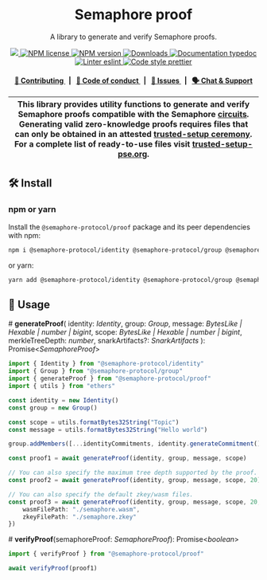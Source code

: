 <p align="center">
    <h1 align="center">
        Semaphore proof
    </h1>
    <p align="center">A library to generate and verify Semaphore proofs.</p>
</p>

<p align="center">
    <a href="https://github.com/semaphore-protocol">
        <img src="https://img.shields.io/badge/project-Semaphore-blue.svg?style=flat-square">
    </a>
    <a href="https://github.com/semaphore-protocol/semaphore/blob/main/LICENSE">
        <img alt="NPM license" src="https://img.shields.io/npm/l/%40semaphore-protocol%2Fproof?style=flat-square">
    </a>
    <a href="https://www.npmjs.com/package/@semaphore-protocol/proof">
        <img alt="NPM version" src="https://img.shields.io/npm/v/@semaphore-protocol/proof?style=flat-square" />
    </a>
    <a href="https://npmjs.org/package/@semaphore-protocol/proof">
        <img alt="Downloads" src="https://img.shields.io/npm/dm/@semaphore-protocol/proof.svg?style=flat-square" />
    </a>
    <a href="https://js.semaphore.pse.dev/proof">
        <img alt="Documentation typedoc" src="https://img.shields.io/badge/docs-typedoc-744C7C?style=flat-square">
    </a>
    <a href="https://eslint.org/">
        <img alt="Linter eslint" src="https://img.shields.io/badge/linter-eslint-8080f2?style=flat-square&logo=eslint" />
    </a>
    <a href="https://prettier.io/">
        <img alt="Code style prettier" src="https://img.shields.io/badge/code%20style-prettier-f8bc45?style=flat-square&logo=prettier" />
    </a>
</p>

<div align="center">
    <h4>
        <a href="https://github.com/semaphore-protocol/semaphore/blob/main/CONTRIBUTING.md">
            👥 Contributing
        </a>
        <span>&nbsp;&nbsp;|&nbsp;&nbsp;</span>
        <a href="https://github.com/semaphore-protocol/semaphore/blob/main/CODE_OF_CONDUCT.md">
            🤝 Code of conduct
        </a>
        <span>&nbsp;&nbsp;|&nbsp;&nbsp;</span>
        <a href="https://github.com/semaphore-protocol/semaphore/contribute">
            🔎 Issues
        </a>
        <span>&nbsp;&nbsp;|&nbsp;&nbsp;</span>
        <a href="https://semaphore.pse.dev/discord">
            🗣️ Chat &amp; Support
        </a>
    </h4>
</div>

| This library provides utility functions to generate and verify Semaphore proofs compatible with the Semaphore [circuits](https://github.com/semaphore-protocol/semaphore/tree/main/circuits). Generating valid zero-knowledge proofs requires files that can only be obtained in an attested [trusted-setup ceremony](https://storage.googleapis.com/trustedsetup-a86f4.appspot.com/semaphore/semaphore_top_index.html). For a complete list of ready-to-use files visit [trusted-setup-pse.org](http://www.trusted-setup-pse.org/). |
| ------------------------------------------------------------------------------------------------------------------------------------------------------------------------------------------------------------------------------------------------------------------------------------------------------------------------------------------------------------------------------------------------------------------------------------------------------------------------------------------------------------------------------------ |

## 🛠 Install

### npm or yarn

Install the `@semaphore-protocol/proof` package and its peer dependencies with npm:

```bash
npm i @semaphore-protocol/identity @semaphore-protocol/group @semaphore-protocol/proof
```

or yarn:

```bash
yarn add @semaphore-protocol/identity @semaphore-protocol/group @semaphore-protocol/proof
```

## 📜 Usage

\# **generateProof**(
identity: _Identity_,
group: _Group_,
message: _BytesLike | Hexable | number | bigint_,
scope: _BytesLike | Hexable | number | bigint_,
merkleTreeDepth: _number_,
snarkArtifacts?: _SnarkArtifacts_
): Promise\<_SemaphoreProof_>

```typescript
import { Identity } from "@semaphore-protocol/identity"
import { Group } from "@semaphore-protocol/group"
import { generateProof } from "@semaphore-protocol/proof"
import { utils } from "ethers"

const identity = new Identity()
const group = new Group()

const scope = utils.formatBytes32String("Topic")
const message = utils.formatBytes32String("Hello world")

group.addMembers([...identityCommitments, identity.generateCommitment()])

const proof1 = await generateProof(identity, group, message, scope)

// You can also specify the maximum tree depth supported by the proof.
const proof2 = await generateProof(identity, group, message, scope, 20)

// You can also specify the default zkey/wasm files.
const proof3 = await generateProof(identity, group, message, scope, 20, {
    wasmFilePath: "./semaphore.wasm",
    zkeyFilePath: "./semaphore.zkey"
})
```

\# **verifyProof**(semaphoreProof: _SemaphoreProof_): Promise\<_boolean_>

```typescript
import { verifyProof } from "@semaphore-protocol/proof"

await verifyProof(proof1)
```
